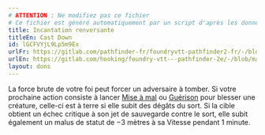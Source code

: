 ```yaml
---
# ATTENTION : Ne modifiez pas ce fichier
# Ce fichier est généré automatiquement par un script d'après les données du module Foundry VTT officiel et de sa traduction
title: Incantation renversante
titleEn: Cast Down
id: lGCFVYjL9Lp5m9Ex
urlFr: https://gitlab.com/pathfinder-fr/foundryvtt-pathfinder2-fr/-/blob/master/data/feats/lGCFVYjL9Lp5m9Ex.htm
urlEn: https://gitlab.com/hooking/foundry-vtt---pathfinder-2e/-/blob/master/packs/data/feats.db/cast-down.json
layout: dons
---
```

La force brute de votre foi peut forcer un adversaire à tomber. Si votre prochaine action consiste à lancer [Mise à mal](../sorts/mise-à-mal.md) ou [Guérison](../sorts/guérison.md) pour blesser une créature, celle-ci est à terre si elle subit des dégâts du sort. Si la cible obtient un échec critique à son jet de sauvegarde contre le sort, elle subit également un malus de statut de −3 mètres à sa Vitesse pendant 1 minute.
